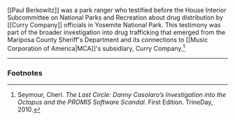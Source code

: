 [[Paul Berkowitz]] was a park ranger who testified before the House Interior Subcommittee on National Parks and Recreation about drug distribution by [[Curry Company]] officials in Yosemite National Park. This testimony was part of the broader investigation into drug trafficking that emerged from the Mariposa County Sheriff's Department and its connections to [[Music Corporation of America|MCA]]'s subsidiary, Curry Company.[^1]

---
### Footnotes

[^1]: Seymour, Cheri. *The Last Circle: Danny Casolaro’s Investigation into the Octopus and the PROMIS Software Scandal*. First Edition. TrineDay, 2010.